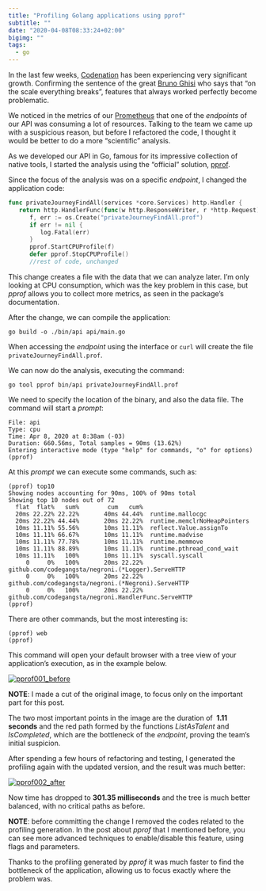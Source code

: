 ```yaml
---
title: "Profiling Golang applications using pprof"
subtitle: ""
date: "2020-04-08T08:33:24+02:00"
bigimg: ""
tags:
  - go
---
```


In the last few weeks, [Codenation](https://codenation.dev) has been experiencing very significant growth. Confirming the sentence of the great [Bruno Ghisi](https://www.linkedin.com/in/brunoghisi/) who says that “on the scale everything breaks”, features that always worked perfectly become problematic.

We noticed in the metrics of our [Prometheus](https://eltonminetto.dev/en/post/2020-03-13-golang-prometheus/) that one of the _endpoints_ of our API was consuming a lot of resources. Talking to the team we came up with a suspicious reason, but before I refactored the code, I thought it would be better to do a more “scientific” analysis.

As we developed our API in Go, famous for its impressive collection of native tools, I started the analysis using the “official” solution, [pprof](https://blog.golang.org/pprof).

Since the focus of the analysis was on a specific _endpoint_, I changed the application code:

```go
func privateJourneyFindAll(services *core.Services) http.Handler {
   return http.HandlerFunc(func(w http.ResponseWriter, r *http.Request) {
      f, err := os.Create("privateJourneyFindAll.prof")
      if err != nil {
         log.Fatal(err)
      }
      pprof.StartCPUProfile(f)
      defer pprof.StopCPUProfile()
      //rest of code, unchanged
```

This change creates a file with the data that we can analyze later. I’m only looking at CPU consumption, which was the key problem in this case, but _pprof_ allows you to collect more metrics, as seen in the package’s documentation.

After the change, we can compile the application:

    go build -o ./bin/api api/main.go

When accessing the _endpoint_ using the interface or `curl` will create the file` privateJourneyFindAll.prof`.

We can now do the analysis, executing the command:

    go tool pprof bin/api privateJourneyFindAll.prof

We need to specify the location of the binary, and also the data file. The command will start a _prompt_:

    File: api
    Type: cpu
    Time: Apr 8, 2020 at 8:38am (-03)
    Duration: 660.56ms, Total samples = 90ms (13.62%)
    Entering interactive mode (type "help" for commands, "o" for options)
    (pprof)

At this _prompt_ we can execute some commands, such as:

    (pprof) top10
    Showing nodes accounting for 90ms, 100% of 90ms total
    Showing top 10 nodes out of 72
      flat  flat%   sum%        cum   cum%
      20ms 22.22% 22.22%       40ms 44.44%  runtime.mallocgc
      20ms 22.22% 44.44%       20ms 22.22%  runtime.memclrNoHeapPointers
      10ms 11.11% 55.56%       10ms 11.11%  reflect.Value.assignTo
      10ms 11.11% 66.67%       10ms 11.11%  runtime.madvise
      10ms 11.11% 77.78%       10ms 11.11%  runtime.memmove
      10ms 11.11% 88.89%       10ms 11.11%  runtime.pthread_cond_wait
      10ms 11.11%   100%       10ms 11.11%  syscall.syscall
         0     0%   100%       20ms 22.22%  github.com/codegangsta/negroni.(*Logger).ServeHTTP
         0     0%   100%       20ms 22.22%  github.com/codegangsta/negroni.(*Negroni).ServeHTTP
         0     0%   100%       20ms 22.22%  github.com/codegangsta/negroni.HandlerFunc.ServeHTTP
    (pprof)

There are other commands, but the most interesting is:

    (pprof) web
    (pprof)

This command will open your default browser with a tree view of your application’s execution, as in the example below.

[![pprof001_before](/images/posts/pprof001_before.png)](/images/posts/pprof001_before.png)

**NOTE**: I made a cut of the original image, to focus only on the important part for this post.

The two most important points in the image are the duration of  **1.11 seconds** and the red path formed by the functions _ListAsTalent_ and _IsCompleted_, which are the bottleneck of the _endpoint_, proving the team’s initial suspicion.

After spending a few hours of refactoring and testing, I generated the profiling again with the updated version, and the result was much better:

[![pprof002_after](/images/posts/pprof002_after.png)](/images/posts/pprof002_after.png)

Now time has dropped to **301.35 milliseconds** and the tree is much better balanced, with no critical paths as before.

**NOTE**: before committing the change I removed the codes related to the profiling generation. In the post about _pprof_ that I mentioned before, you can see more advanced techniques to enable/disable this feature, using flags and parameters.

Thanks to the profiling generated by _pprof_ it was much faster to find the bottleneck of the application, allowing us to focus exactly where the problem was.
